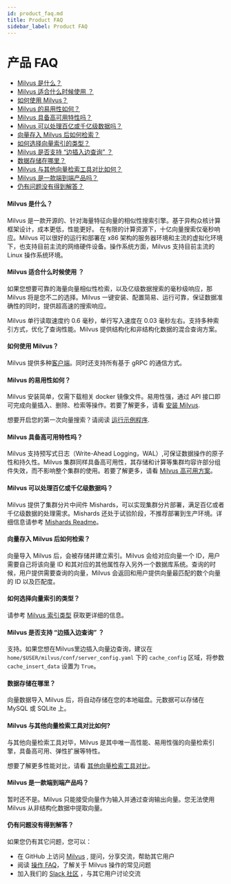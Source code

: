 ```yaml
---
id: product_faq.md
title: Product FAQ
sidebar_label: Product FAQ
---
```


# 产品 FAQ

<!-- TOC -->

- [Milvus 是什么？](#Milvus-是什么)
- [Milvus 适合什么时候使用 ？](#Milvus-适合什么时候使用-)
- [如何使用 Milvus？](#如何使用-Milvus)
- [Milvus 的易用性如何？](#Milvus-的易用性如何)
- [Milvus 具备高可用特性吗？](#Milvus-具备高可用特性吗)
- [Milvus 可以处理百亿或千亿级数据吗？](#Milvus-可以处理百亿或千亿级数据吗)
- [向量存入 Milvus 后如何检索？](#向量存入-Milvus-后如何检索)
- [如何选择向量索引的类型？](#如何选择向量索引的类型)
- [Milvus 是否支持 “边插入边查询” ？](#Milvus-是否支持-边插入边查询-)
- [数据存储在哪里？](#数据存储在哪里)
- [Milvus 与其他向量检索工具对比如何？](#Milvus-与其他向量检索工具对比如何)
- [Milvus 是一款端到端产品吗？](#Milvus-是一款端到端产品吗)
- [仍有问题没有得到解答？](#仍有问题没有得到解答)

<!-- /TOC -->

#### Milvus 是什么？

Milvus 是一款开源的、针对海量特征向量的相似性搜索引擎。基于异构众核计算框架设计，成本更低，性能更好。 在有限的计算资源下，十亿向量搜索仅毫秒响应。Milvus 可以很好的运行和部署在 x86 架构的服务器环境和主流的虚拟化环境下，也支持目前主流的网络硬件设备。操作系统方面，Milvus 支持目前主流的 Linux 操作系统环境。

#### Milvus 适合什么时候使用 ？

如果您想要可靠的海量向量相似性检索，以及亿级数据搜索的毫秒级响应，那 Milvus 将是您不二的选择。Milvus 一键安装、配置简易、运行可靠，保证数据准确性的同时，提供超高速的搜索响应。

Milvus 单行读取速度约 0.6 毫秒，单行写入速度在 0.03 毫秒左右。支持多种索引方式，优化了查询性能。Milvus 提供结构化和非结构化数据的混合查询方案。

#### 如何使用 Milvus？

Milvus 提供多种[客户端](../reference/sdk.md)。同时还支持所有基于 gRPC 的通信方式。

#### Milvus 的易用性如何？

Milvus 安装简单，仅需下载相关 docker 镜像文件。易用性强，通过 API 接口即可完成向量插入、删除、检索等操作。若要了解更多，请看 [安装 Milvus](../guides/get_started/install_milvus/install_milvus.md).

想要开启您的第一次向量搜索？请阅读 [运行示例程序](../guides/get_started/example_code.md).

#### Milvus 具备高可用特性吗？

Milvus 支持预写式日志（Write-Ahead Logging，WAL）,可保证数据操作的原子性和持久性。Milvus 集群同样具备高可用性，其存储和计算等集群均容许部分组件失效，而不影响整个集群的使用。若要了解更多，请看 [Milvus 高可用方案](https://github.com/milvus-io/bootcamp/tree/0.5.3/solutions/Milvus_HA)。

#### Milvus 可以处理百亿或千亿级数据吗？

Milvus 提供了集群分片中间件 Mishards，可以实现集群分片部署，满足百亿或者千亿级数据的处理需求。Mishards 还处于试验阶段，不推荐部署到生产环境。详细信息请参考 [Mishards Readme](https://github.com/milvus-io/milvus/blob/0.6.0/shards/README_CN.md)。

#### 向量存入 Milvus 后如何检索？

向量导入 Milvus 后，会被存储并建立索引。Milvus 会给对应向量一个 ID，用户需要自己将该向量 ID 和其对应的其他属性存入另外一个数据库系统。查询的时候，用户提供需要查询的向量，Milvus 会返回和用户提供向量最匹配的数个向量的 ID 以及匹配度。

#### 如何选择向量索引的类型？

请参考 [Milvus 索引类型](../guides/index.md) 获取更详细的信息。

#### Milvus 是否支持 “边插入边查询” ？

支持。如果您想在Milvus里边插入向量边查询，建议在 `home/$USER/milvus/conf/server_config.yaml` 下的 `cache_config` 区域，将参数 `cache_insert_data` 设置为 `True`。

#### 数据存储在哪里？

向量数据导入 Milvus 后，将自动存储在您的本地磁盘。元数据可以存储在 MySQL 或 SQLite 上。

#### Milvus 与其他向量检索工具对比如何?

与其他向量检索工具对毕，Milvus 是其中唯一高性能、易用性强的向量检索引擎，具备高可用、弹性扩展等特性。

想要了解更多性能对比，请看 [其他向量检索工具对比](../reference/comparison.md)。

#### Milvus 是一款端到端产品吗？

暂时还不是。Milvus 只能接受向量作为输入并通过查询输出向量。您无法使用 Milvus 从非结构化数据中提取向量。

#### 仍有问题没有得到解答？

如果您仍有其它问题，您可以：

- 在 GitHub 上访问 [Milvus](https://github.com/milvus-io/milvus/issues) , 提问，分享交流，帮助其它用户 
- 阅读 [操作 FAQ](operational_faq.md)，了解关于 Milvus 操作的常见问题 
- 加入我们的 [Slack 社区](https://join.slack.com/t/milvusio/shared_invite/enQtNzY1OTQ0NDI3NjMzLWNmYmM1NmNjOTQ5MGI5NDhhYmRhMGU5M2NhNzhhMDMzY2MzNDdlYjM5ODQ5MmE3ODFlYzU3YjJkNmVlNDQ2ZTk) ，与其它用户讨论交流

